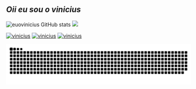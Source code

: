    
 ## *Oii eu sou o vinicius*               

 

                                                                                                                                 

![euovinicius GitHub stats](https://github-readme-stats.vercel.app/api?username=euovinicius&show_icons=true&theme=tokyonight) <img height="180em" align="rigth" src="https://github-readme-stats.vercel.app/api/top-langs/?username=ellen2121&&layout=compact&hide=shell&theme=tokyonight"/>




   


[![vinicius](https://img.shields.io/badge/LinkedIn-0077B5?style=for-the-badge&logo=linkedin&logoColor=white)](https://www.linkedin.com/in/vinicius-almeida-b06729216/) [![vinicius](https://img.shields.io/badge/Instagram-E4405F?style=for-the-badge&logo=instagram&logoColor=white)](https://www.instagram.com/euovinicin/) [![vinicius](https://img.shields.io/badge/Microsoft_Outlook-0078D4?style=for-the-badge&logo=microsoft-outlook&logoColor=white)](<https://outlook.live.com/mail/vinicius20204@hotmail.com.br>)

![Snake animation](https://github.com/ellen2121/ellen2121/blob/output/github-contribution-grid-snake.svg)


